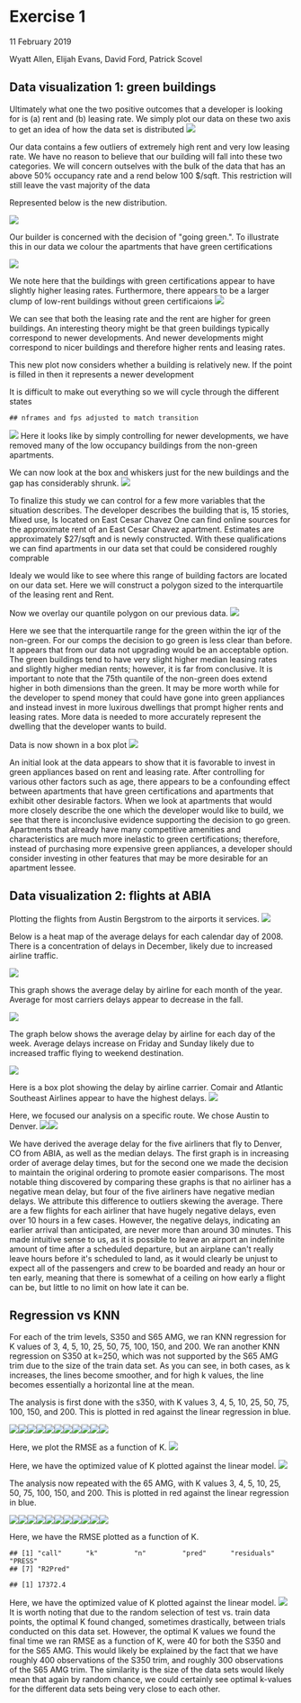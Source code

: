 Exercise 1
================
11 February 2019

Wyatt Allen, Elijah Evans, David Ford, Patrick Scovel

Data visualization 1: green buildings
-------------------------------------

Ultimately what one the two positive outcomes that a developer is looking for is (a) rent and (b) leasing rate. We simply plot our data on these two axis to get an idea of how the data set is distributed ![](Exercise_1_Alpha_files/figure-markdown_github/unnamed-chunk-2-1.png)

Our data contains a few outliers of extremely high rent and very low leasing rate. We have no reason to believe that our building will fall into these two categories. We will concern outselves with the bulk of the data that has an above 50% occupancy rate and a rend below 100 $/sqft. This restriction will still leave the vast majority of the data

Represented below is the new distribution.

![](Exercise_1_Alpha_files/figure-markdown_github/unnamed-chunk-3-1.png)

Our builder is concerned with the decision of "going green.". To illustrate this in our data we colour the apartments that have green certifications

![](Exercise_1_Alpha_files/figure-markdown_github/unnamed-chunk-4-1.png)

We note here that the buildings with green certifications appear to have slightly higher leasing rates. Furthermore, there appears to be a larger clump of low-rent buildings without green certificaions ![](Exercise_1_Alpha_files/figure-markdown_github/unnamed-chunk-5-1.png)

We can see that both the leasing rate and the rent are higher for green buildings. An interesting theory might be that green buildings typically correspond to newer developments. And newer developments might correspond to nicer buildings and therefore higher rents and leasing rates.

This new plot now considers whether a building is relatively new. If the point is filled in then it represents a newer development

It is difficult to make out everything so we will cycle through the different states

    ## nframes and fps adjusted to match transition

![](Exercise_1_Alpha_files/figure-markdown_github/unnamed-chunk-7-1.gif) Here it looks like by simply controlling for newer developments, we have removed many of the low occupancy buildings from the non-green apartments.

We can now look at the box and whiskers just for the new buildings and the gap has considerably shrunk. ![](Exercise_1_Alpha_files/figure-markdown_github/unnamed-chunk-8-1.png)

To finalize this study we can control for a few more variables that the situation describes. The developer describes the building that is, 15 stories, Mixed use, Is located on East Cesar Chavez One can find online sources for the approximate rent of an East Cesar Chavez apartment. Estimates are approximately $27/sqft and is newly constructed. With these qualifications we can find apartments in our data set that could be considered roughly comprable

Idealy we would like to see where this range of building factors are located on our data set. Here we will construct a polygon sized to the interquartile of the leasing rent and Rent.

Now we overlay our quantile polygon on our previous data. ![](Exercise_1_Alpha_files/figure-markdown_github/unnamed-chunk-9-1.png)

Here we see that the interquartile range for the green within the iqr of the non-green. For our comps the decision to go green is less clear than before. It appears that from our data not upgrading would be an acceptable option. The green buildings tend to have very slight higher median leasing rates and slightly higher median rents; however, it is far from conclusive. It is important to note that the 75th quantile of the non-green does extend higher in both dimensions than the green. It may be more worth while for the developer to spend money that could have gone into green appliances and instead invest in more luxirous dwellings that prompt higher rents and leasing rates. More data is needed to more accurately represent the dwelling that the developer wants to build.

Data is now shown in a box plot ![](Exercise_1_Alpha_files/figure-markdown_github/unnamed-chunk-10-1.png)

An initial look at the data appears to show that it is favorable to invest in green appliances based on rent and leasing rate. After controlling for various other factors such as age, there appears to be a confounding effect between apartments that have green certifications and apartments that exhibit other desirable factors. When we look at apartments that would more closely describe the one which the developer would like to build, we see that there is inconclusive evidence supporting the decision to go green. Apartments that already have many competitive amenities and characteristics are much more inelastic to green certifications; therefore, instead of purchasing more expensive green appliances, a developer should consider investing in other features that may be more desirable for an apartment lessee.

Data visualization 2: flights at ABIA
-------------------------------------

Plotting the flights from Austin Bergstrom to the airports it services. ![](Exercise_1_Alpha_files/figure-markdown_github/unnamed-chunk-12-1.gif)

Below is a heat map of the average delays for each calendar day of 2008. There is a concentration of delays in December, likely due to increased airline traffic.

![](Exercise_1_Alpha_files/figure-markdown_github/unnamed-chunk-13-1.png)

This graph shows the average delay by airline for each month of the year. Average for most carriers delays appear to decrease in the fall.

![](Exercise_1_Alpha_files/figure-markdown_github/unnamed-chunk-14-1.png)

The graph below shows the average delay by airline for each day of the week. Average delays increase on Friday and Sunday likely due to increased traffic flying to weekend destination.

![](Exercise_1_Alpha_files/figure-markdown_github/unnamed-chunk-15-1.png)

Here is a box plot showing the delay by airline carrier. Comair and Atlantic Southeast Airlines appear to have the highest delays. ![](Exercise_1_Alpha_files/figure-markdown_github/unnamed-chunk-16-1.png)

Here, we focused our analysis on a specific route. We chose Austin to Denver. ![](Exercise_1_Alpha_files/figure-markdown_github/unnamed-chunk-17-1.png)![](Exercise_1_Alpha_files/figure-markdown_github/unnamed-chunk-17-2.png)

We have derived the average delay for the five airliners that fly to Denver, CO from ABIA, as well as the median delays. The first graph is in increasing order of average delay times, but for the second one we made the decision to maintain the original ordering to promote easier comparisons. The most notable thing discovered by comparing these graphs is that no airliner has a negative mean delay, but four of the five airliners have negative median delays. We attribute this difference to outliers skewing the average. There are a few flights for each airliner that have hugely negative delays, even over 10 hours in a few cases. However, the negative delays, indicating an earlier arrival than anticipated, are never more than around 30 minutes. This made intuitive sense to us, as it is possible to leave an airport an indefinite amount of time after a scheduled departure, but an airplane can't really leave hours before it's scheduled to land, as it would clearly be unjust to expect all of the passengers and crew to be boarded and ready an hour or ten early, meaning that there is somewhat of a ceiling on how early a flight can be, but little to no limit on how late it can be.

Regression vs KNN
-----------------

For each of the trim levels, S350 and S65 AMG, we ran KNN regression for K values of 3, 4, 5, 10, 25, 50, 75, 100, 150, and 200. We ran another KNN regression on S350 at k=250, which was not supported by the S65 AMG trim due to the size of the train data set. As you can see, in both cases, as k increases, the lines become smoother, and for high k values, the line becomes essentially a horizontal line at the mean.

The analysis is first done with the s350, with K values 3, 4, 5, 10, 25, 50, 75, 100, 150, and 200. This is plotted in red against the linear regression in blue.

![](Exercise_1_Alpha_files/figure-markdown_github/unnamed-chunk-19-1.png)![](Exercise_1_Alpha_files/figure-markdown_github/unnamed-chunk-19-2.png)![](Exercise_1_Alpha_files/figure-markdown_github/unnamed-chunk-19-3.png)![](Exercise_1_Alpha_files/figure-markdown_github/unnamed-chunk-19-4.png)![](Exercise_1_Alpha_files/figure-markdown_github/unnamed-chunk-19-5.png)![](Exercise_1_Alpha_files/figure-markdown_github/unnamed-chunk-19-6.png)![](Exercise_1_Alpha_files/figure-markdown_github/unnamed-chunk-19-7.png)![](Exercise_1_Alpha_files/figure-markdown_github/unnamed-chunk-19-8.png)![](Exercise_1_Alpha_files/figure-markdown_github/unnamed-chunk-19-9.png)![](Exercise_1_Alpha_files/figure-markdown_github/unnamed-chunk-19-10.png)![](Exercise_1_Alpha_files/figure-markdown_github/unnamed-chunk-19-11.png)

Here, we plot the RMSE as a function of K. ![](Exercise_1_Alpha_files/figure-markdown_github/unnamed-chunk-20-1.png)

Here, we have the optimized value of K plotted against the linear model. ![](Exercise_1_Alpha_files/figure-markdown_github/unnamed-chunk-21-1.png)

The analysis now repeated with the 65 AMG, with K values 3, 4, 5, 10, 25, 50, 75, 100, 150, and 200. This is plotted in red against the linear regression in blue.

![](Exercise_1_Alpha_files/figure-markdown_github/unnamed-chunk-23-1.png)![](Exercise_1_Alpha_files/figure-markdown_github/unnamed-chunk-23-2.png)![](Exercise_1_Alpha_files/figure-markdown_github/unnamed-chunk-23-3.png)![](Exercise_1_Alpha_files/figure-markdown_github/unnamed-chunk-23-4.png)![](Exercise_1_Alpha_files/figure-markdown_github/unnamed-chunk-23-5.png)![](Exercise_1_Alpha_files/figure-markdown_github/unnamed-chunk-23-6.png)![](Exercise_1_Alpha_files/figure-markdown_github/unnamed-chunk-23-7.png)![](Exercise_1_Alpha_files/figure-markdown_github/unnamed-chunk-23-8.png)![](Exercise_1_Alpha_files/figure-markdown_github/unnamed-chunk-23-9.png)![](Exercise_1_Alpha_files/figure-markdown_github/unnamed-chunk-23-10.png)![](Exercise_1_Alpha_files/figure-markdown_github/unnamed-chunk-23-11.png)

Here, we have the RMSE plotted as a function of K.

    ## [1] "call"      "k"         "n"         "pred"      "residuals" "PRESS"    
    ## [7] "R2Pred"

    ## [1] 17372.4

Here, we have the optimized value of K plotted against the linear model. ![](Exercise_1_Alpha_files/figure-markdown_github/unnamed-chunk-25-1.png) It is worth noting that due to the random selection of test vs. train data points, the optimal K found changed, sometimes drastically, between trials conducted on this data set. However, the optimal K values we found the final time we ran RMSE as a function of K, were 40 for both the S350 and for the S65 AMG. This would likely be explained by the fact that we have roughly 400 observations of the S350 trim, and roughly 300 observations of the S65 AMG trim. The similarity is the size of the data sets would likely mean that again by random chance, we could certainly see optimal k-values for the different data sets being very close to each other.
